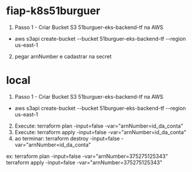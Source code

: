 # fiap-k8s51burguer

1. Passo 1 - Criar Bucket S3 51burguer-eks-backend-tf na AWS
 - aws s3api create-bucket --bucket 51burguer-eks-backend-tf --region us-east-1 
2. pegar arnNumber e cadastrar na secret



# local

1. Passo 1 - Criar Bucket S3 51burguer-eks-backend-tf na AWS
 - aws s3api create-bucket --bucket 51burguer-eks-backend-tf --region us-east-1
2. Execute: terraform plan -input=false -var="arnNumber=id_da_conta"
3. Execute: terraform apply -input=false -var="arnNumber=id_da_conta"
4. ao terminar: terraform destroy -input=false -var="arnNumber=id_da_conta"


ex:
terraform plan -input=false -var="arnNumber=375275125343"
terraform apply -input=false -var="arnNumber=375275125343"